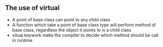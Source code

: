 ## The use of virtual
- A point of base class can point to any child class
- A function which take a point of base class type will perform method of base class, regardless the object it points to is a child class
- vitual keywork make the compiler to decide which method should be call in runtime